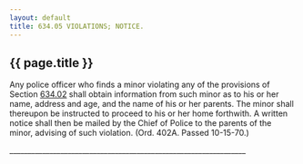 ```yaml
---
layout: default 
title: 634.05 VIOLATIONS; NOTICE.
---
```


{{ page.title }}
----------------

Any police officer who finds a minor violating any of the provisions of
Section [634.02](302ed216.html) shall obtain information from such minor
as to his or her name, address and age, and the name of his or her
parents. The minor shall thereupon be instructed to proceed to his or
her home forthwith. A written notice shall then be mailed by the Chief
of Police to the parents of the minor, advising of such violation. (Ord.
402A. Passed 10-15-70.)

\_\_\_\_\_\_\_\_\_\_\_\_\_\_\_\_\_\_\_\_\_\_\_\_\_\_\_\_\_\_\_\_\_\_\_\_\_\_\_\_\_\_\_\_\_\_\_\_\_\_\_\_\_\_\_\_\_\_\_\_\_\_\_\_\_

